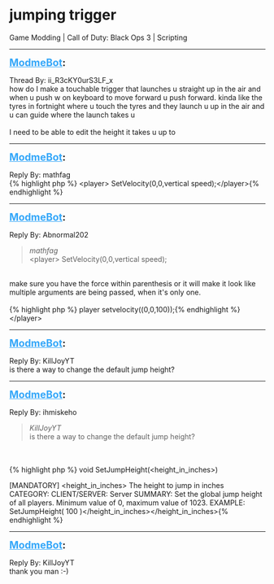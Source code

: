 # jumping trigger
Game Modding | Call of Duty: Black Ops 3 | Scripting

---
<strong style="font-size: 1.4em;"><span style="text-decoration: underline;text-decoration-color: #34a7f9;"><span style="color:#34a7f9;">ModmeBot</span></span>:</strong>

<p>Thread By: ii_R3cKY0urS3LF_x<br />how do I make a touchable trigger that launches u straight up in the air and when u push w on keyboard to move forward u push forward. kinda like the tyres in fortnight where u touch the tyres and they launch u up in the air and u can guide where the launch takes u<br /> <br />I need to be able to edit the height it takes u up to</p>

---
<strong style="font-size: 1.4em;"><span style="text-decoration: underline;text-decoration-color: #34a7f9;"><span style="color:#34a7f9;">ModmeBot</span></span>:</strong>

<p>Reply By: mathfag<br />{% highlight php %}
&lt;player&gt; SetVelocity(0,0,vertical speed);&lt;/player&gt;{% endhighlight %}
</p>

---
<strong style="font-size: 1.4em;"><span style="text-decoration: underline;text-decoration-color: #34a7f9;"><span style="color:#34a7f9;">ModmeBot</span></span>:</strong>

<p>Reply By: Abnormal202<br /><blockquote><em>mathfag</em><br />&lt;player&gt; SetVelocity(0,0,vertical speed);</blockquote><br /> make sure you have the force within parenthesis or it will make it look like multiple arguments are being passed, when it&#39;s only one.<br /> <br />{% highlight php %}
player setvelocity((0,0,100));{% endhighlight %}
&lt;/player&gt;</p>

---
<strong style="font-size: 1.4em;"><span style="text-decoration: underline;text-decoration-color: #34a7f9;"><span style="color:#34a7f9;">ModmeBot</span></span>:</strong>

<p>Reply By: KillJoyYT<br />is there a way to change the default jump height?</p>

---
<strong style="font-size: 1.4em;"><span style="text-decoration: underline;text-decoration-color: #34a7f9;"><span style="color:#34a7f9;">ModmeBot</span></span>:</strong>

<p>Reply By: ihmiskeho<br /><blockquote><em>KillJoyYT</em><br />is there a way to change the default jump height? </blockquote><br /> <br />{% highlight php %}
void SetJumpHeight(&lt;height_in_inches&gt;)

[MANDATORY] &lt;height_in_inches&gt; The height to jump in inches
CATEGORY:
CLIENT/SERVER: Server
SUMMARY: Set the global jump height of all players. Minimum value of 0, maximum value of 1023.
EXAMPLE: SetJumpHeight( 100 )&lt;/height_in_inches&gt;&lt;/height_in_inches&gt;{% endhighlight %}
</p>

---
<strong style="font-size: 1.4em;"><span style="text-decoration: underline;text-decoration-color: #34a7f9;"><span style="color:#34a7f9;">ModmeBot</span></span>:</strong>

<p>Reply By: KillJoyYT<br />thank you man :-)</p>
